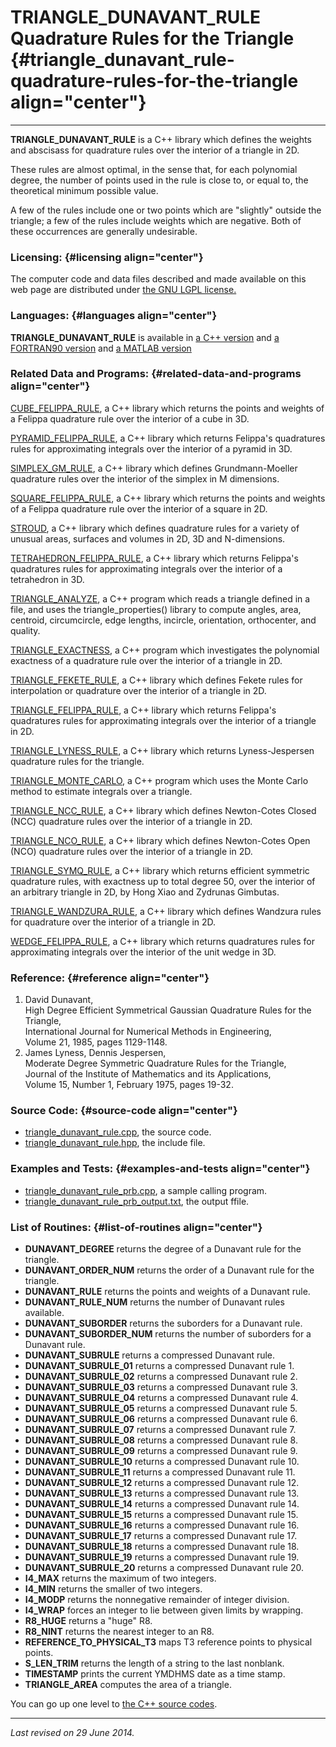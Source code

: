 TRIANGLE\_DUNAVANT\_RULE\
Quadrature Rules for the Triangle {#triangle_dunavant_rule-quadrature-rules-for-the-triangle align="center"}
=================================

------------------------------------------------------------------------

**TRIANGLE\_DUNAVANT\_RULE** is a C++ library which defines the weights
and abscisass for quadrature rules over the interior of a triangle in
2D.

These rules are almost optimal, in the sense that, for each polynomial
degree, the number of points used in the rule is close to, or equal to,
the theoretical minimum possible value.

A few of the rules include one or two points which are "slightly"
outside the triangle; a few of the rules include weights which are
negative. Both of these occurrences are generally undesirable.

### Licensing: {#licensing align="center"}

The computer code and data files described and made available on this
web page are distributed under [the GNU LGPL
license.](../../txt/gnu_lgpl.txt)

### Languages: {#languages align="center"}

**TRIANGLE\_DUNAVANT\_RULE** is available in [a C++
version](../../cpp_src/triangle_dunavant_rule/triangle_dunavant_rule.html)
and [a FORTRAN90
version](../../f_src/triangle_dunavant_rule/triangle_dunavant_rule.html)
and [a MATLAB
version](../../m_src/triangle_dunavant_rule/triangle_dunavant_rule.html)

### Related Data and Programs: {#related-data-and-programs align="center"}

[CUBE\_FELIPPA\_RULE](../../cpp_src/cube_felippa_rule/cube_felippa_rule.html),
a C++ library which returns the points and weights of a Felippa
quadrature rule over the interior of a cube in 3D.

[PYRAMID\_FELIPPA\_RULE](../../cpp_src/pyramid_felippa_rule/pyramid_felippa_rule.html),
a C++ library which returns Felippa's quadratures rules for
approximating integrals over the interior of a pyramid in 3D.

[SIMPLEX\_GM\_RULE](../../cpp_src/simplex_gm_rule/simplex_gm_rule.html),
a C++ library which defines Grundmann-Moeller quadrature rules over the
interior of the simplex in M dimensions.

[SQUARE\_FELIPPA\_RULE](../../cpp_src/square_felippa_rule/square_felippa_rule.html),
a C++ library which returns the points and weights of a Felippa
quadrature rule over the interior of a square in 2D.

[STROUD](../../cpp_src/stroud/stroud.html), a C++ library which defines
quadrature rules for a variety of unusual areas, surfaces and volumes in
2D, 3D and N-dimensions.

[TETRAHEDRON\_FELIPPA\_RULE](../../cpp_src/tetrahedron_felippa_rule/tetrahedron_felippa_rule.html),
a C++ library which returns Felippa's quadratures rules for
approximating integrals over the interior of a tetrahedron in 3D.

[TRIANGLE\_ANALYZE](../../cpp_src/triangle_analyze/triangle_analyze.html),
a C++ program which reads a triangle defined in a file, and uses the
triangle\_properties() library to compute angles, area, centroid,
circumcircle, edge lengths, incircle, orientation, orthocenter, and
quality.

[TRIANGLE\_EXACTNESS](../../cpp_src/triangle_exactness/triangle_exactness.html),
a C++ program which investigates the polynomial exactness of a
quadrature rule over the interior of a triangle in 2D.

[TRIANGLE\_FEKETE\_RULE](../../cpp_src/triangle_fekete_rule/triangle_fekete_rule.html),
a C++ library which defines Fekete rules for interpolation or quadrature
over the interior of a triangle in 2D.

[TRIANGLE\_FELIPPA\_RULE](../../cpp_src/triangle_felippa_rule/triangle_felippa_rule.html),
a C++ library which returns Felippa's quadratures rules for
approximating integrals over the interior of a triangle in 2D.

[TRIANGLE\_LYNESS\_RULE](../../cpp_src/triangle_lyness_rule/triangle_lyness_rule.html),
a C++ library which returns Lyness-Jespersen quadrature rules for the
triangle.

[TRIANGLE\_MONTE\_CARLO](../../cpp_src/triangle_monte_carlo/triangle_monte_carlo.html),
a C++ program which uses the Monte Carlo method to estimate integrals
over a triangle.

[TRIANGLE\_NCC\_RULE](../../cpp_src/triangle_ncc_rule/triangle_ncc_rule.html),
a C++ library which defines Newton-Cotes Closed (NCC) quadrature rules
over the interior of a triangle in 2D.

[TRIANGLE\_NCO\_RULE](../../cpp_src/triangle_nco_rule/triangle_nco_rule.html),
a C++ library which defines Newton-Cotes Open (NCO) quadrature rules
over the interior of a triangle in 2D.

[TRIANGLE\_SYMQ\_RULE](../../cpp_src/triangle_symq_rule/triangle_symq_rule.html),
a C++ library which returns efficient symmetric quadrature rules, with
exactness up to total degree 50, over the interior of an arbitrary
triangle in 2D, by Hong Xiao and Zydrunas Gimbutas.

[TRIANGLE\_WANDZURA\_RULE](../../cpp_src/triangle_wandzura_rule/triangle_wandzura_rule.html),
a C++ library which defines Wandzura rules for quadrature over the
interior of a triangle in 2D.

[WEDGE\_FELIPPA\_RULE](../../cpp_src/wedge_felippa_rule/wedge_felippa_rule.html),
a C++ library which returns quadratures rules for approximating
integrals over the interior of the unit wedge in 3D.

### Reference: {#reference align="center"}

1.  David Dunavant,\
    High Degree Efficient Symmetrical Gaussian Quadrature Rules for the
    Triangle,\
    International Journal for Numerical Methods in Engineering,\
    Volume 21, 1985, pages 1129-1148.
2.  James Lyness, Dennis Jespersen,\
    Moderate Degree Symmetric Quadrature Rules for the Triangle,\
    Journal of the Institute of Mathematics and its Applications,\
    Volume 15, Number 1, February 1975, pages 19-32.

### Source Code: {#source-code align="center"}

-   [triangle\_dunavant\_rule.cpp](triangle_dunavant_rule.cpp), the
    source code.
-   [triangle\_dunavant\_rule.hpp](triangle_dunavant_rule.hpp), the
    include file.

### Examples and Tests: {#examples-and-tests align="center"}

-   [triangle\_dunavant\_rule\_prb.cpp](triangle_dunavant_rule_prb.cpp),
    a sample calling program.
-   [triangle\_dunavant\_rule\_prb\_output.txt](triangle_dunavant_rule_prb_output.txt),
    the output ffile.

### List of Routines: {#list-of-routines align="center"}

-   **DUNAVANT\_DEGREE** returns the degree of a Dunavant rule for the
    triangle.
-   **DUNAVANT\_ORDER\_NUM** returns the order of a Dunavant rule for
    the triangle.
-   **DUNAVANT\_RULE** returns the points and weights of a Dunavant
    rule.
-   **DUNAVANT\_RULE\_NUM** returns the number of Dunavant rules
    available.
-   **DUNAVANT\_SUBORDER** returns the suborders for a Dunavant rule.
-   **DUNAVANT\_SUBORDER\_NUM** returns the number of suborders for a
    Dunavant rule.
-   **DUNAVANT\_SUBRULE** returns a compressed Dunavant rule.
-   **DUNAVANT\_SUBRULE\_01** returns a compressed Dunavant rule 1.
-   **DUNAVANT\_SUBRULE\_02** returns a compressed Dunavant rule 2.
-   **DUNAVANT\_SUBRULE\_03** returns a compressed Dunavant rule 3.
-   **DUNAVANT\_SUBRULE\_04** returns a compressed Dunavant rule 4.
-   **DUNAVANT\_SUBRULE\_05** returns a compressed Dunavant rule 5.
-   **DUNAVANT\_SUBRULE\_06** returns a compressed Dunavant rule 6.
-   **DUNAVANT\_SUBRULE\_07** returns a compressed Dunavant rule 7.
-   **DUNAVANT\_SUBRULE\_08** returns a compressed Dunavant rule 8.
-   **DUNAVANT\_SUBRULE\_09** returns a compressed Dunavant rule 9.
-   **DUNAVANT\_SUBRULE\_10** returns a compressed Dunavant rule 10.
-   **DUNAVANT\_SUBRULE\_11** returns a compressed Dunavant rule 11.
-   **DUNAVANT\_SUBRULE\_12** returns a compressed Dunavant rule 12.
-   **DUNAVANT\_SUBRULE\_13** returns a compressed Dunavant rule 13.
-   **DUNAVANT\_SUBRULE\_14** returns a compressed Dunavant rule 14.
-   **DUNAVANT\_SUBRULE\_15** returns a compressed Dunavant rule 15.
-   **DUNAVANT\_SUBRULE\_16** returns a compressed Dunavant rule 16.
-   **DUNAVANT\_SUBRULE\_17** returns a compressed Dunavant rule 17.
-   **DUNAVANT\_SUBRULE\_18** returns a compressed Dunavant rule 18.
-   **DUNAVANT\_SUBRULE\_19** returns a compressed Dunavant rule 19.
-   **DUNAVANT\_SUBRULE\_20** returns a compressed Dunavant rule 20.
-   **I4\_MAX** returns the maximum of two integers.
-   **I4\_MIN** returns the smaller of two integers.
-   **I4\_MODP** returns the nonnegative remainder of integer division.
-   **I4\_WRAP** forces an integer to lie between given limits by
    wrapping.
-   **R8\_HUGE** returns a "huge" R8.
-   **R8\_NINT** returns the nearest integer to an R8.
-   **REFERENCE\_TO\_PHYSICAL\_T3** maps T3 reference points to physical
    points.
-   **S\_LEN\_TRIM** returns the length of a string to the last
    nonblank.
-   **TIMESTAMP** prints the current YMDHMS date as a time stamp.
-   **TRIANGLE\_AREA** computes the area of a triangle.

You can go up one level to [the C++ source codes](../cpp_src.html).

------------------------------------------------------------------------

*Last revised on 29 June 2014.*

